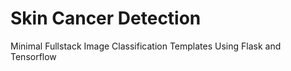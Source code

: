 # Skin Cancer Detection
Minimal Fullstack Image Classification Templates Using Flask and Tensorflow
